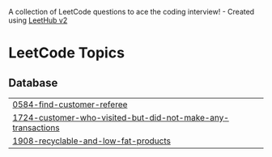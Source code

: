 A collection of LeetCode questions to ace the coding interview! - Created using [LeetHub v2](https://github.com/arunbhardwaj/LeetHub-2.0)
<!---LeetCode Topics Start-->
# LeetCode Topics
## Database
|  |
| ------- |
| [0584-find-customer-referee](https://github.com/ritu-tech/leetcode/tree/master/0584-find-customer-referee) |
| [1724-customer-who-visited-but-did-not-make-any-transactions](https://github.com/ritu-tech/leetcode/tree/master/1724-customer-who-visited-but-did-not-make-any-transactions) |
| [1908-recyclable-and-low-fat-products](https://github.com/ritu-tech/leetcode/tree/master/1908-recyclable-and-low-fat-products) |
<!---LeetCode Topics End-->